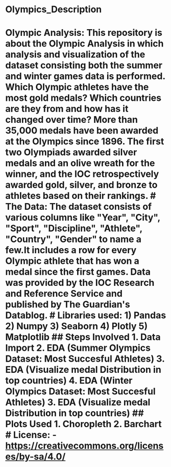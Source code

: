 # Olympics_Description
# Olympic Analysis:  This repository is about the Olympic Analysis in which analysis and visualization of the dataset consisting both the summer and winter games data is performed. Which Olympic athletes have the most gold medals? Which countries are they from and how has it changed over time? More than 35,000 medals have been awarded at the Olympics since 1896. The first two Olympiads awarded silver medals and an olive wreath for the winner, and the IOC retrospectively awarded gold, silver, and bronze to athletes based on their rankings.   # The Data:  The dataset consists of various columns like "Year", "City", "Sport", "Discipline", "Athlete", "Country", "Gender" to name a few.It includes a row for every Olympic athlete that has won a medal since the first games. Data was provided by the IOC Research and Reference Service and published by The Guardian's Datablog.    # Libraries used:  1) Pandas 2) Numpy 3) Seaborn 4) Plotly 5) Matplotlib  ## Steps Involved 1. Data Import 2. EDA (Summer Olympics Dataset: Most Succesful Athletes) 3. EDA (Visualize medal Distribution in top countries) 4. EDA (Winter Olympics Dataset: Most Succesful Athletes) 3. EDA (Visualize medal Distribution in top countries)   ## Plots Used 1. Choropleth 2. Barchart  # License:  - https://creativecommons.org/licenses/by-sa/4.0/
